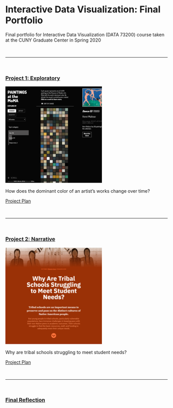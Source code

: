 # Interactive Data Visualization: Final Portfolio
Final portfolio for Interactive Data Visualization (DATA 73200) course taken at the CUNY Graduate Center in Spring 2020

<br />

-----------

<br />

### [Project 1: Exploratory](https://koffeeya.github.io/Interactive-Data-Viz-Portfolio/Project1/index.html)

![](https://raw.githubusercontent.com/koffeeya/Interactive-Data-Viz-Portfolio/master/assets/project-01-thumbnail.png)

How does the dominant color of an artist’s works change over time?

[Project Plan](https://github.com/koffeeya/Interactive-Data-Viz-Portfolio/tree/master/Project1)

<br />

-----------

<br />

### [Project 2: Narrative](https://koffeeya.github.io/Interactive-Data-Viz-Portfolio/Project2/index.html)

![](https://raw.githubusercontent.com/koffeeya/Interactive-Data-Viz-Portfolio/master/assets/project-02-thumbnail.png)

Why are tribal schools struggling to meet student needs?

[Project Plan](https://github.com/koffeeya/Interactive-Data-Viz-Portfolio/tree/master/Project2)

<br />

-----------

<br />

### [Final Reflection](https://docs.google.com/document/d/19_74pO4f3BGfySk4lpw0R3mUyTJiCK0Sta5WQMQ3yBQ/edit?usp=sharing)

<br />
